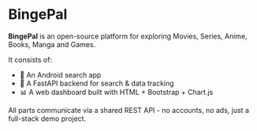 # BingePal

**BingePal** is an open-source platform for exploring Movies, Series, Anime, Books, Manga and Games.

It consists of:

- 📱 An Android search app
- 🚀 A FastAPI backend for search & data tracking
- 📊 A web dashboard built with HTML + Bootstrap + Chart.js

All parts communicate via a shared REST API - no accounts, no ads, just a full-stack demo project.
